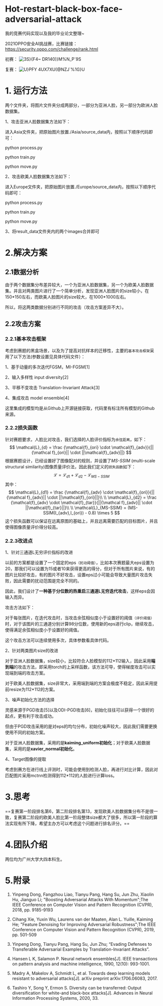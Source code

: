 # Hot-restart-black-box-face-adversarial-attack

我的竞赛代码实现以及我的毕业论文整理~

2021OPPO安全AI挑战赛，比赛链接：
https://security.oppo.com/challenge/rank.html

初赛：
![3S}{F4~ DR140)}M%N_P`9S](https://user-images.githubusercontent.com/49955700/161908913-68270e7d-53cf-42df-ab04-4968922579e2.png)

复赛：
![U}PFY 4UX7XU(@NZJ`%1G}U](https://user-images.githubusercontent.com/49955700/161908932-11e32989-8c3e-4fe4-9a99-74fd2b6381b9.png)

# 1. 运行方法

两个文件夹，将图片文件夹分成两部分，一部分为亚洲人脸，另一部分为欧洲人脸数据集。

1、攻击亚洲人脸数据集方法如下：

进入Asia文件夹，把原始图片放置./Asia/source_data内，按照以下顺序代码即可：

python process.py

python train.py

python move.py



2、攻击欧美人脸数据集方法如下：

进入Europe文件夹，把原始图片放置./Europe/source_data内，按照以下顺序代码即可：

python process.py

python train.py

python move.py



3、将result_data文件夹内的两个images合并即可





# 2.解决方案

## 2.1数据分析

由于两个数据集分布差异较大，一个为亚洲人脸数据集，另一个为欧美人脸数据集。并且对两类图片进行了一个简单分析，发现亚洲人脸图片的size较小，在150\*150左右，而欧美人脸图片的size较大，在1000\*1000左右。

所以，将这两类数据分别进行不同的攻击（攻击方案差异不大）。

## 2.2攻击方案

### 2.2.1基本攻击框架

考虑到赛题的黑盒场景，以及为了提高对抗样本的迁移性，主要的`基本攻击框架`采用了以下方法(参数设置见具体代码文件）：

1、基于动量的多次迭代FGSM，MI-FGSM[1]

2、输入多样性 input diversity[2]

3、平移不变攻击 Translation-Invariant Attack[3]

4、集成攻击 model ensemble[4]

这里集成的模型均是从Github上开源链接获取，代码里有标注所有模型的Github来源。



### 2.2.2损失函数

针对赛题要求，人脸比对攻击，我们选择的人脸评价指标为`余弦距离`，如下：
$$
\mathcal{L}_{d} = \frac {\mathcal{f}_{ori} \cdot \mathcal{f}_{adv}}{||{\mathcal f}_{ori}|| \cdot ||\mathcal{f}_{adv}||}
$$
根据赛题设计，已经设置好了图像配对的规则，并设置了*MS-SSIM* (multi-scale structural similarity)图像质量评价法，因此我们定义的`损失函数`如下：
$$
\mathcal{L} = \mathcal{L}_{d1}+\mathcal{L}_{d2} - \mathcal{L}_{MS-SSIM}
$$
其中：
$$
\mathcal{L}_{d1} = \frac {\mathcal{f}_{adv} \cdot \mathcal{f}_{ori}}{||{\mathcal f}_{adv}|| \cdot ||\mathcal{f}_{ori}||}\\
\\
\mathcal{L}_{d2} = \frac {\mathcal{f}_{adv} \cdot \mathcal{f}_{tar}}{||{\mathcal f}_{adv}|| \cdot ||\mathcal{f}_{tar}||}\\
\\
\mathcal{L}_{MS-SSIM} = (MS-SSIM(I_{adv},I_{ori}) - 0.8) \times 5
$$
这个损失函数可以保证在远离原图的基础上，并且远离需要匹配的目标图片，并且使得图像质量评价得分较高。





### 2.2.3改进点

1、针对三通道L无穷评价指标的改进

以前的方案都是设置了一个固定的eps`（扰动阈值）`，比如本次赛题最大eps设置为20，那我们可以设置为15或者10来获得更高的得分，但对于所有图片来说，有的图片比较好攻击，有的图片不好攻击，设置eps过小可能会导致大量图片攻击失败，因此需要的扰动范围是完全不同的。

因此，我们设计了**一种基于分位数的热重启三通道L无穷迭代攻击**，这样eps会因输入而异。

攻击方法如下：

对于每张图片，在迭代攻击时，当攻击余弦相似度小于设置好的阈值`（评价阈值）`时，对于该图片的三通道分别计算98分位数，使用新的eps进行clip，继续攻击，使得满足余弦相似度小于设置好的阈值。

这个攻击方法可以连续使用多次，具体参数看具体代码。



2、针对两类图片size的改进

对于亚洲人脸数据集，size较小，比较符合人脸模型的112*112输入，因此采用**端到端**的攻击方法，即采用torch的上采样函数，该方法可导，使得梯度攻击可以实现端到端的攻击方案。

对于欧美人脸数据集，size非常大，采用端到端的方案会极度不稳定，因此采用提前resize为112*112的方案。



3、噪声初始化方法的选择

灵感来源于PGD攻击[5]以及ODI-PGD攻击[6]，初始化往往可以获得一个很好的起点，更有利于攻击成功。

但由于PGD攻击采用的是对eps的均匀分布，初始化噪声较大，因此我们需要更换使用不同的初始方案。

对于亚洲人脸数据集，采用的是**kaiming_uniform初始化**；对于欧美人脸数据集，采用的是**xavier_normal初始化**。



4、Target图像的提取

考虑到赛方在进行线上评测时，可能会使用到检测人脸，再进行对比计算，因此对匹配图片采用mctnn检测得到112*112的人脸进行计算loss。





# 3.思考

==复赛第一阶段排名第6，第二阶段排名第13，发现欧美人脸数据集分布不是很一致，复赛第二阶段的欧美人脸比第一阶段整体size都大了很多，所以第一阶段的算法实现有所下降，希望主办方可以考虑这个问题进行排名评分。==







# 4.团队介绍

两位均为广州大学大四本科生。


# 5.附录

1. Yinpeng Dong, Fangzhou Liao, Tianyu Pang, Hang Su, Jun Zhu, Xiaolin Hu, Jianguo Li; "Boosting Adversarial Attacks With Momentum";The IEEE Conference on Computer Vision and Pattern Recognition (CVPR), 2018, pp. 9185-9193

2. Cihang Xie, Yuxin Wu, Laurens van der Maaten, Alan L. Yuille, Kaiming He; "Feature Denoising for Improving Adversarial Robustness";The IEEE Conference on Computer Vision and Pattern Recognition (CVPR), 2019, pp. 501-509 

3. Yinpeng Dong, Tianyu Pang, Hang Su, Jun Zhu; “Evading Defenses to Transferable Adversarial Examples by Translation-Invariant Attacks”.

4. Hansen L K, Salamon P. Neural network ensembles[J]. IEEE transactions on pattern analysis and machine intelligence, 1990, 12(10): 993-1001.

5. Madry A, Makelov A, Schmidt L, et al. Towards deep learning models resistant to adversarial attacks[J]. arXiv preprint arXiv:1706.06083, 2017.

6. Tashiro Y, Song Y, Ermon S. Diversity can be transferred: Output diversification for white-and black-box attacks[J]. Advances in Neural Information Processing Systems, 2020, 33.

   

